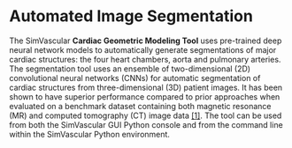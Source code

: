 # Automated Image Segmentation 

The SimVascular <strong>Cardiac Geometric Modeling Tool</strong> uses pre-trained deep neural network models to automatically 
generate segmentations of major cardiac structures: the four heart chambers, aorta and pulmonary arteries. The segmentation tool 
uses an ensemble of two-dimensional (2D) convolutional neural networks (CNNs) for automatic segmentation of cardiac structures from 
three-dimensional (3D) patient images. It has been shown to have superior performance compared to prior approaches when evaluated on 
a benchmark dataset containing both magnetic resonance (MR) and computed tomography (CT) image data <a href="#ref-1">[1]</a>. 
The tool can be used from both the SimVascular GUI Python console and from the command line within the SimVascular Python 
environment. 

